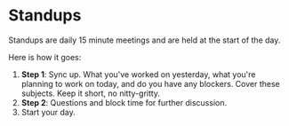 # Standups

Standups are daily 15 minute meetings and are held at the start of the day.

‌Here is how it goes:

1. **Step 1**: Sync up. What you've worked on yesterday, what you're planning to work on today, and do you have any blockers. Cover these subjects. Keep it short, no nitty-gritty.
2. **Step 2**: Questions and block time for further discussion.
3. Start your day.

